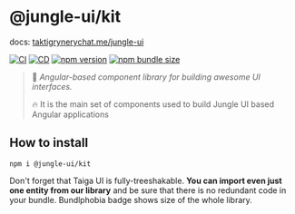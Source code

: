# @jungle-ui/kit
docs: [taktigrynerychat.me/jungle-ui](https://taktigrynerychat.me/jungle-ui/)

[![CI](https://github.com/vddastranger/taktigrynerychat/actions/workflows/ci.yml/badge.svg?branch=main&event=workflow_dispatch)](https://github.com/vddastranger/taktigrynerychat/actions/workflows/ci.yml)
[![CD](https://github.com/vddastranger/taktigrynerychat/actions/workflows/cd.yml/badge.svg?branch=main&event=push)](https://github.com/vddastranger/taktigrynerychat/actions/workflows/cd.yml)
[![npm version](https://img.shields.io/npm/v/@jungle-ui/kit.svg)](https://www.npmjs.com/package/@jungle-ui/kit)
[![npm bundle size](https://img.shields.io/bundlephobia/minzip/@jungle-ui/kit)](https://bundlephobia.com/result?p=@jungle-ui/kit)
> 🧱 _Angular-based component library for building awesome UI interfaces._
>
> 🔥 It is the main set of components used to build Jungle UI based Angular applications


## How to install

```
npm i @jungle-ui/kit
```

Don't forget that Taiga UI is fully-treeshakable. **You can import even just one entity from our library** and be sure
that there is no redundant code in your bundle. Bundlphobia badge shows size of the whole library.
